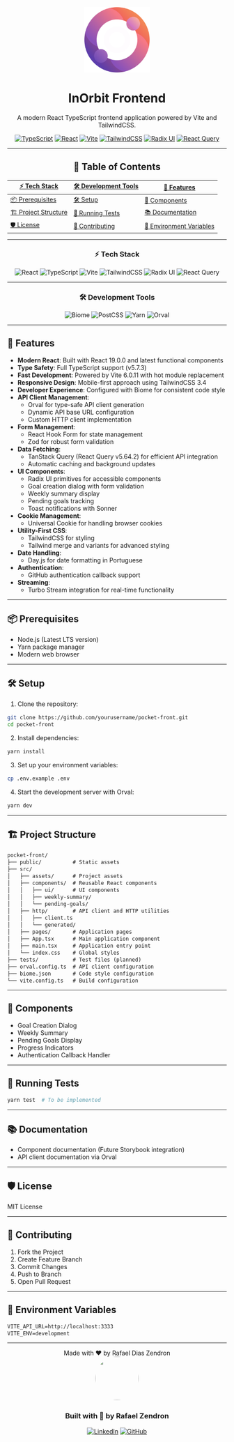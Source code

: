 <div align="center">

<img src="public/logo.svg" alt="InOrbit Logo" width="150" height="150" />

# InOrbit Frontend

A modern React TypeScript frontend application powered by Vite and TailwindCSS.

[![TypeScript](https://img.shields.io/badge/TypeScript-5.7.3-blue.svg)](https://www.typescriptlang.org/)
[![React](https://img.shields.io/badge/React-19.0.0-blue.svg)](https://reactjs.org/)
[![Vite](https://img.shields.io/badge/Vite-6.0.11-646CFF.svg)](https://vitejs.dev/)
[![TailwindCSS](https://img.shields.io/badge/TailwindCSS-3.4-38B2AC.svg)](https://tailwindcss.com/)
[![Radix UI](https://img.shields.io/badge/RadixUI-Latest-161618.svg)](https://www.radix-ui.com/)
[![React Query](https://img.shields.io/badge/React_Query-5.64.2-FF4154.svg)](https://tanstack.com/query/latest)

---

## 📖 Table of Contents

| [⚡ Tech Stack](#⚡-tech-stack) | [🛠 Development Tools](#🛠-development-tools) | [🚀 Features](#🚀-features) |
|--------------------------------|-----------------------------------------------|----------------------------|
| [📦 Prerequisites](#📦-prerequisites) | [🛠️ Setup](#🛠️-setup) | [📱 Components](#📱-components) |
| [🏗️ Project Structure](#🏗️-project-structure) | [🧪 Running Tests](#🧪-running-tests) | [📚 Documentation](#📚-documentation) |
| [🛡️ License](#🛡️-license) | [🤝 Contributing](#🤝-contributing) | [🔧 Environment Variables](#🔧-environment-variables) |

---

### ⚡ Tech Stack

![React](https://img.shields.io/badge/React-20232A?style=for-the-badge&logo=react&logoColor=61DAFB)
![TypeScript](https://img.shields.io/badge/TypeScript-007ACC?style=for-the-badge&logo=typescript&logoColor=white)
![Vite](https://img.shields.io/badge/Vite-646CFF?style=for-the-badge&logo=vite&logoColor=white)
![TailwindCSS](https://img.shields.io/badge/Tailwind_CSS-38B2AC?style=for-the-badge&logo=tailwind-css&logoColor=white)
![Radix UI](https://img.shields.io/badge/Radix_UI-161618?style=for-the-badge&logo=radix-ui&logoColor=white)
![React Query](https://img.shields.io/badge/React_Query-FF4154?style=for-the-badge&logo=react-query&logoColor=white)

---

### 🛠 Development Tools

![Biome](https://img.shields.io/badge/Biome-60A5FA?style=for-the-badge&logo=biome&logoColor=white)
![PostCSS](https://img.shields.io/badge/PostCSS-DD3A0A?style=for-the-badge&logo=postcss&logoColor=white)
![Yarn](https://img.shields.io/badge/Yarn-2C8EBB?style=for-the-badge&logo=yarn&logoColor=white)
![Orval](https://img.shields.io/badge/Orval-API_Client_Generator-3178C6?style=for-the-badge)

---
</div>

## 🚀 Features

- **Modern React**: Built with React 19.0.0 and latest functional components
- **Type Safety**: Full TypeScript support (v5.7.3)
- **Fast Development**: Powered by Vite 6.0.11 with hot module replacement
- **Responsive Design**: Mobile-first approach using TailwindCSS 3.4
- **Developer Experience**: Configured with Biome for consistent code style
- **API Client Management**:
  - Orval for type-safe API client generation
  - Dynamic API base URL configuration
  - Custom HTTP client implementation
- **Form Management**:
  - React Hook Form for state management
  - Zod for robust form validation
- **Data Fetching**:
  - TanStack Query (React Query v5.64.2) for efficient API integration
  - Automatic caching and background updates
- **UI Components**:
  - Radix UI primitives for accessible components
  - Goal creation dialog with form validation
  - Weekly summary display
  - Pending goals tracking
  - Toast notifications with Sonner
- **Cookie Management**:
  - Universal Cookie for handling browser cookies
- **Utility-First CSS**:
  - TailwindCSS for styling
  - Tailwind merge and variants for advanced styling
- **Date Handling**:
  - Day.js for date formatting in Portuguese
- **Authentication**:
  - GitHub authentication callback support
- **Streaming**:
  - Turbo Stream integration for real-time functionality

---

## 📦 Prerequisites

- Node.js (Latest LTS version)
- Yarn package manager
- Modern web browser

---

## 🛠️ Setup

1. Clone the repository:

```bash
git clone https://github.com/yourusername/pocket-front.git
cd pocket-front
```

2. Install dependencies:

```bash
yarn install
```

3. Set up your environment variables:

```bash
cp .env.example .env
```

4. Start the development server with Orval:

```bash
yarn dev
```

---

## 🏗️ Project Structure

```
pocket-front/
├── public/          # Static assets
├── src/
│   ├── assets/      # Project assets
│   ├── components/  # Reusable React components
│   │   ├── ui/      # UI components
│   │   ├── weekly-summary/
│   │   └── pending-goals/
│   ├── http/        # API client and HTTP utilities
│   │   ├── client.ts
│   │   └── generated/
│   ├── pages/       # Application pages
│   ├── App.tsx      # Main application component
│   ├── main.tsx     # Application entry point
│   └── index.css    # Global styles
├── tests/           # Test files (planned)
├── orval.config.ts  # API client configuration
├── biome.json       # Code style configuration
└── vite.config.ts   # Build configuration
```

---

## 📱 Components

- Goal Creation Dialog
- Weekly Summary
- Pending Goals Display
- Progress Indicators
- Authentication Callback Handler

---

## 🧪 Running Tests

```bash
yarn test  # To be implemented
```

---

## 📚 Documentation

- Component documentation (Future Storybook integration)
- API client documentation via Orval

---

## 🛡️ License

MIT License

---

## 🤝 Contributing

1. Fork the Project
2. Create Feature Branch
3. Commit Changes
4. Push to Branch
5. Open Pull Request

---

## 🔧 Environment Variables

```env
VITE_API_URL=http://localhost:3333
VITE_ENV=development
```

---

<div align="center">
Made with ❤️ by Rafael Dias Zendron
</div>

<div align="center">
<img src="https://github.com/rafaumeu.png" width="100" height="100" style="border-radius: 50%;">

### Built with 💜 by Rafael Zendron

[![LinkedIn](https://img.shields.io/badge/LinkedIn-0077B5?style=for-the-badge&logo=linkedin&logoColor=white)](https://www.linkedin.com/in/rafael-dias-zendron-528290132/)
[![GitHub](https://img.shields.io/badge/GitHub-100000?style=for-the-badge&logo=github&logoColor=white)](https://github.com/rafaumeu)

</div>
